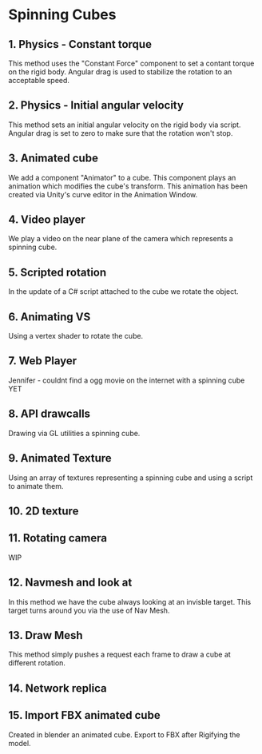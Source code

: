 # Spinning Cubes

## 1. Physics - Constant torque

This method uses the "Constant Force" component to set a contant torque on the rigid body. Angular drag is used to stabilize the rotation to an acceptable speed.

## 2. Physics - Initial angular velocity

This method sets an initial angular velocity on the rigid body via script. Angular drag is set to zero to make sure that the rotation won't stop.

## 3. Animated cube

We add a component "Animator" to a cube. This component plays an animation which modifies the cube's transform. This animation has been created via Unity's curve editor in the Animation Window.

## 4. Video player
We play a video on the near plane of the camera which represents a spinning cube.

## 5. Scripted rotation
In the update of a C# script attached to the cube we rotate the object.

## 6. Animating VS
Using a vertex shader to rotate the cube.

## 7. Web Player
Jennifer - couldnt find a ogg movie on the internet with a spinning cube YET

## 8. API drawcalls
Drawing via GL utilities a spinning cube.

## 9. Animated Texture 
Using an array of textures representing a spinning cube and using a script to animate them.

## 10. 2D texture

## 11. Rotating camera
WIP

## 12. Navmesh and look at
In this method we have the cube always looking at an invisble target. This target turns around you via the use of Nav Mesh.

## 13. Draw Mesh
This method simply pushes a request each frame to draw a cube at different rotation.

## 14. Network replica

## 15. Import FBX animated cube
Created in blender an animated cube. Export to FBX after Rigifying the model.

